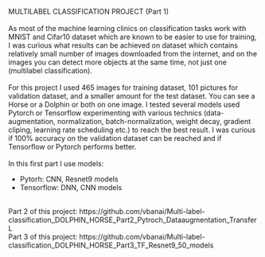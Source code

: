 MULTILABEL CLASSIFICATION PROJECT (Part 1) <br/>
<br/>
As most of the machine learning clinics on classification tasks work with MNIST and Cifar10 dataset which are known to be easier to use for training, I was curious
what results can be achieved on dataset which contains relatively small number of images downloaded from the internet, and on the images you can detect more objects at the same time, not just one (multilabel classification). <br/>
<br/>
For this project I used 465 images for training dataset, 101 pictures for validation dataset, and a smaller amount for the test dataset. You can see a Horse or a Dolphin or both on one image. I tested several models used Pytorch or Tensorflow experimenting with various technics (data-augmentation, normalization, batch-normalization, weight decay, gradient cliping, learning rate scheduling etc.) to reach the best result. I was curious if 100% accuracy on the validation dataset can be reached and if Tensorflow or Pytorch performs better.<br/>
<br/>
In this first part I use models:
- Pytorh: CNN, Resnet9 models
- Tensorflow: DNN, CNN models<br/>
<br/>
Part 2 of this project:  https://github.com/vbanai/Multi-label-classification_DOLPHIN_HORSE_Part2_Pytroch_Dataaugmentation_TransferL <br/>
Part 3 of this project:  https://github.com/vbanai/Multi-label-classification_DOLPHIN_HORSE_Part3_TF_Resnet9_50_models
